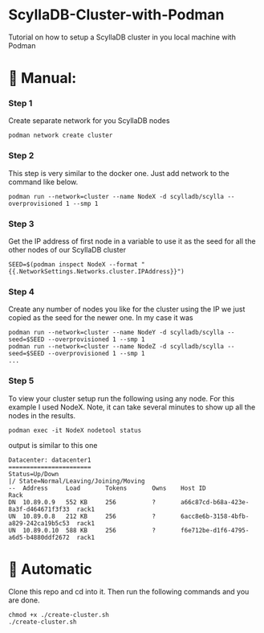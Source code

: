 # ScyllaDB-Cluster-with-Podman
Tutorial on how to setup a ScyllaDB cluster in you local machine with Podman

# 🚀 Manual:

### Step 1
Create separate network for you ScyllaDB nodes
```
podman network create cluster
```

### Step 2
This step is very similar to the docker one. Just add network to the command like below.
```
podman run --network=cluster --name NodeX -d scylladb/scylla --overprovisioned 1 --smp 1
```
### Step 3
Get the IP address of first node in a variable to use it as the seed for all the other nodes of our ScyllaDB cluster
```
SEED=$(podman inspect NodeX --format "{{.NetworkSettings.Networks.cluster.IPAddress}}")
```

### Step 4
Create any number of nodes you like for the cluster using the IP we just copied as the seed for the newer one. In my case it was
```
podman run --network=cluster --name NodeY -d scylladb/scylla --seed=$SEED --overprovisioned 1 --smp 1
podman run --network=cluster --name NodeZ -d scylladb/scylla --seed=$SEED --overprovisioned 1 --smp 1
...
```
### Step 5
To view your cluster setup run the following using any node. For this example I used NodeX. Note, it can take several minutes to show up all the nodes in the results.
```
podman exec -it NodeX nodetool status
```
output is similar to this one
```
Datacenter: datacenter1
=======================
Status=Up/Down
|/ State=Normal/Leaving/Joining/Moving
--  Address     Load       Tokens       Owns    Host ID                               Rack
DN  10.89.0.9   552 KB     256          ?       a66c87cd-b68a-423e-8a3f-d464671f3f33  rack1
UN  10.89.0.8   212 KB     256          ?       6acc8e6b-3158-4bfb-a829-242ca19b5c53  rack1
UN  10.89.0.10  588 KB     256          ?       f6e712be-d1f6-4795-a6d5-b4880ddf2672  rack1
```

# 🧞 Automatic
Clone this repo and cd into it. Then run the following commands and you are done.
```
chmod +x ./create-cluster.sh
./create-cluster.sh
```